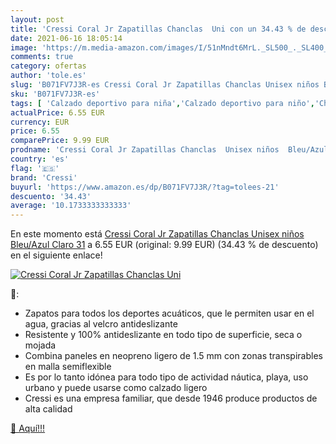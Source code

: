 ```yaml
---
layout: post
title: 'Cressi Coral Jr Zapatillas Chanclas  Uni con un 34.43 % de descuento'
date: 2021-06-16 18:05:14
image: 'https://m.media-amazon.com/images/I/51nMndt6MrL._SL500_._SL400_.jpg'
comments: true
category: ofertas
author: 'tole.es'
slug: 'B071FV7J3R-es Cressi Coral Jr Zapatillas Chanclas Unisex niños Bleu/Azul...'
sku: 'B071FV7J3R-es'
tags: [ 'Calzado deportivo para niña','Calzado deportivo para niño','Chanclas de playa para niña','Chanclas de playa para niño','Deportes y aire libre','Escarpines para niña','Escarpines para niño','Ropa deportiva','Zapatillas y calzado deportivo para Niño','Zapatillas y calzado deportivo para niña','Zapatos','Zapatos para niñas pequeñas','Zapatos para niños pequeños','Zapatos y complementos','chanclas','cressi', ]
actualPrice: 6.55 EUR
currency: EUR
price: 6.55
comparePrice: 9.99 EUR
prodname: 'Cressi Coral Jr Zapatillas Chanclas  Unisex niños  Bleu/Azul Claro  31'
country: 'es'
flag: '🇪🇸'
brand: 'Cressi'
buyurl: 'https://www.amazon.es/dp/B071FV7J3R/?tag=tolees-21'
descuento: '34.43'
average: '10.1733333333333'
---
```


En este momento está [Cressi Coral Jr Zapatillas Chanclas  Unisex niños  Bleu/Azul Claro  31](https://www.amazon.es/dp/B071FV7J3R/?tag=tolees-21) a 6.55 EUR (original: 9.99 EUR) (34.43 %  de descuento) en el siguiente enlace!

[![Cressi Coral Jr Zapatillas Chanclas  Uni](https://m.media-amazon.com/images/I/51nMndt6MrL._SL500_._SL400_.jpg)](https://www.amazon.es/dp/B071FV7J3R/?tag=tolees-21)

🔎:

- Zapatos para todos los deportes acuáticos, que le permiten usar en el agua, gracias al velcro antideslizante
- Resistente y 100% antideslizante en todo tipo de superficie, seca o mojada
- Combina paneles en neopreno ligero de 1.5 mm con zonas transpirables en malla semiflexible
- Es por lo tanto idónea para todo tipo de actividad náutica, playa, uso urbano y puede usarse como calzado ligero
- Cressi es una empresa familiar, que desde 1946 produce productos de alta calidad

[🛒 Aquí!!!](https://www.amazon.es/dp/B071FV7J3R/?tag=tolees-21)

